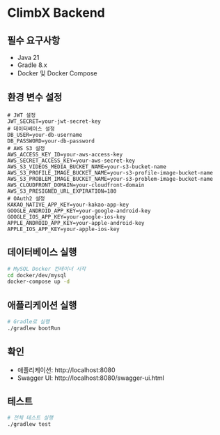 # ClimbX Backend

## 필수 요구사항

- Java 21
- Gradle 8.x
- Docker 및 Docker Compose

## 환경 변수 설정

```properties
# JWT 설정
JWT_SECRET=your-jwt-secret-key
# 데이터베이스 설정
DB_USER=your-db-username
DB_PASSWORD=your-db-password
# AWS S3 설정
AWS_ACCESS_KEY_ID=your-aws-access-key
AWS_SECRET_ACCESS_KEY=your-aws-secret-key
AWS_S3_VIDEOS_MEDIA_BUCKET_NAME=your-s3-bucket-name
AWS_S3_PROFILE_IMAGE_BUCKET_NAME=your-s3-profile-image-bucket-name
AWS_S3_PROBLEM_IMAGE_BUCKET_NAME=your-s3-problem-image-bucket-name
AWS_CLOUDFRONT_DOMAIN=your-cloudfront-domain
AWS_S3_PRESIGNED_URL_EXPIRATION=180
# OAuth2 설정
KAKAO_NATIVE_APP_KEY=your-kakao-app-key
GOOGLE_ANDROID_APP_KEY=your-google-android-key
GOOGLE_IOS_APP_KEY=your-google-ios-key
APPLE_ANDROID_APP_KEY=your-apple-android-key
APPLE_IOS_APP_KEY=your-apple-ios-key
```

## 데이터베이스 실행

```bash
# MySQL Docker 컨테이너 시작
cd docker/dev/mysql
docker-compose up -d
```

## 애플리케이션 실행

```bash
# Gradle로 실행
./gradlew bootRun
```

## 확인

- 애플리케이션: http://localhost:8080
- Swagger UI: http://localhost:8080/swagger-ui.html

## 테스트

```bash
# 전체 테스트 실행
./gradlew test
```
